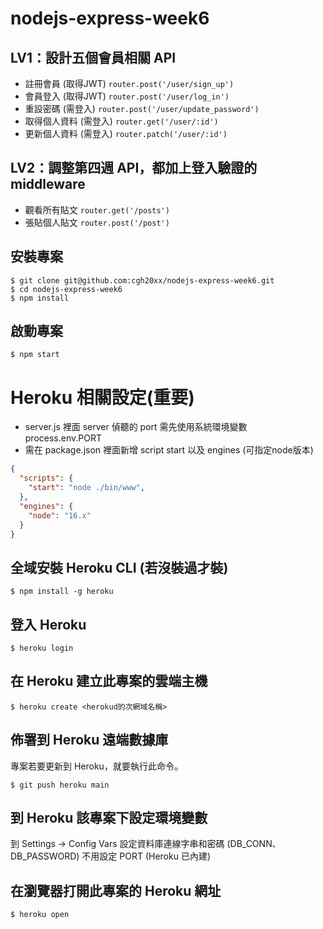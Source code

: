 # nodejs-express-week6
## LV1：設計五個會員相關 API
- 註冊會員 (取得JWT) `router.post('/user/sign_up')`
- 會員登入 (取得JWT) `router.post('/user/log_in')`
- 重設密碼 (需登入) `router.post('/user/update_password')`
- 取得個人資料 (需登入) `router.get('/user/:id')`
- 更新個人資料 (需登入) `router.patch('/user/:id')`

## LV2：調整第四週 API，都加上登入驗證的 middleware
- 觀看所有貼文 `router.get('/posts')`
- 張貼個人貼文 `router.post('/post')`


## 安裝專案
```
$ git clone git@github.com:cgh20xx/nodejs-express-week6.git
$ cd nodejs-express-week6
$ npm install
```

## 啟動專案
```
$ npm start
```

# Heroku 相關設定(重要)
- server.js 裡面 server 偵聽的 port 需先使用系統環境變數 process.env.PORT
- 需在 package.json 裡面新增 script start 以及 engines (可指定node版本)
```json
{
  "scripts": {
    "start": "node ./bin/www",
  },
  "engines": {
    "node": "16.x"
  }
}
```
## 全域安裝 Heroku CLI (若沒裝過才裝)
```
$ npm install -g heroku
```

## 登入 Heroku
```
$ heroku login
```
## 在 Heroku 建立此專案的雲端主機
```
$ heroku create <herokud的次網域名稱>
```

## 佈署到 Heroku 遠端數據庫
專案若要更新到 Heroku，就要執行此命令。
```
$ git push heroku main 
```

## 到 Heroku 該專案下設定環境變數
到 Settings -> Config Vars 設定資料庫連線字串和密碼 (DB_CONN、DB_PASSWORD)
不用設定 PORT (Heroku 已內建)

## 在瀏覽器打開此專案的 Heroku 網址
```
$ heroku open
```